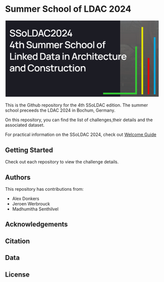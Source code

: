 # Summer School of LDAC 2024

![ldac.PNG](/images/ldac.PNG)

This is the Github repository for the 4th SSoLDAC edition. The summer school preceeds the LDAC 2024 in Bochum, Germany.

On this repository, you can find the list of challenges,their details and the associated dataset. 

For practical information on the SSoLDAC 2024, check out [Welcome Guide](https://github.com/SSoLDAC2024/Lectures/blob/main/Welcome_LDAC2024.pdf)

## Getting Started
Check out each repository to view the challenge details. 

## Authors
This repository has contributions from:
- Alex Donkers
- Jeroen Werbrouck
- Madhumitha Senthilvel

## Acknowledgements

## Citation

## Data

## License


